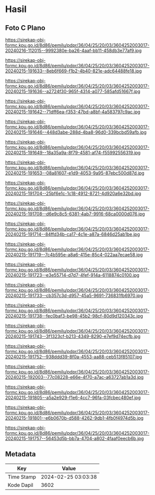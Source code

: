 # Hasil

## Foto C Plano

https://sirekap-obj-formc.kpu.go.id/8d86/pemilu/pdpr/36/04/25/20/03/3604252003017-20240216-112015--9992380e-ba26-4aaf-bb11-458db3e77af9.jpg

https://sirekap-obj-formc.kpu.go.id/8d86/pemilu/pdpr/36/04/25/20/03/3604252003017-20240215-191633--8eb6f669-f1b2-4b40-821e-adc64488fe18.jpg

https://sirekap-obj-formc.kpu.go.id/8d86/pemilu/pdpr/36/04/25/20/03/3604252003017-20240215-191636--a2724f30-965f-4314-a077-585afd51667f.jpg

https://sirekap-obj-formc.kpu.go.id/8d86/pemilu/pdpr/36/04/25/20/03/3604252003017-20240215-191642--71dff6ea-f353-47bd-a8bf-4a583797c9ac.jpg

https://sirekap-obj-formc.kpu.go.id/8d86/pemilu/pdpr/36/04/25/20/03/3604252003017-20240215-191646--448d3abe-288d-4ba8-96d0-339bcbd59afb.jpg

https://sirekap-obj-formc.kpu.go.id/8d86/pemilu/pdpr/36/04/25/20/03/3604252003017-20240215-191649--18a35a9a-8f79-4581-af74-f55992556319.jpg

https://sirekap-obj-formc.kpu.go.id/8d86/pemilu/pdpr/36/04/25/20/03/3604252003017-20240215-191653--08a81607-e1d9-4053-9a95-87ebc500d87d.jpg

https://sirekap-obj-formc.kpu.go.id/8d86/pemilu/pdpr/36/04/25/20/03/3604252003017-20240215-191704--25bf6e1c-1c18-4912-8721-4d920a6e32bd.jpg

https://sirekap-obj-formc.kpu.go.id/8d86/pemilu/pdpr/36/04/25/20/03/3604252003017-20240215-191708--d6e9c8c5-6381-4ab7-9916-68ca0000d076.jpg

https://sirekap-obj-formc.kpu.go.id/8d86/pemilu/pdpr/36/04/25/20/03/3604252003017-20240215-191714--84ffd34b-ca17-4c1e-a87a-6846d25ab1be.jpg

https://sirekap-obj-formc.kpu.go.id/8d86/pemilu/pdpr/36/04/25/20/03/3604252003017-20240215-191719--7c4b595e-a8a6-415e-85c4-022aa7ecae58.jpg

https://sirekap-obj-formc.kpu.go.id/8d86/pemilu/pdpr/36/04/25/20/03/3604252003017-20240215-191723--e3e55714-d7d7-4fef-914a-6118874c0100.jpg

https://sirekap-obj-formc.kpu.go.id/8d86/pemilu/pdpr/36/04/25/20/03/3604252003017-20240215-191733--cb357c3d-d957-45a5-9691-736831fb6970.jpg

https://sirekap-obj-formc.kpu.go.id/8d86/pemilu/pdpr/36/04/25/20/03/3604252003017-20240215-191738--fec0baf3-be98-45b2-98cf-80d9d120343c.jpg

https://sirekap-obj-formc.kpu.go.id/8d86/pemilu/pdpr/36/04/25/20/03/3604252003017-20240215-191743--3f1323cf-b213-4349-8290-e7ef9d74ecfb.jpg

https://sirekap-obj-formc.kpu.go.id/8d86/pemilu/pdpr/36/04/25/20/03/3604252003017-20240215-191752--938ddd39-8f0a-4553-aa88-ceb513f85107.jpg

https://sirekap-obj-formc.kpu.go.id/8d86/pemilu/pdpr/36/04/25/20/03/3604252003017-20240215-192003--77c08228-e66e-4f70-a7ac-a63727ab1a3d.jpg

https://sirekap-obj-formc.kpu.go.id/8d86/pemilu/pdpr/36/04/25/20/03/3604252003017-20240215-191805--a5a2e929-f1e6-4cc7-96fa-03fcbec480ef.jpg

https://sirekap-obj-formc.kpu.go.id/8d86/pemilu/pdpr/36/04/25/20/03/3604252003017-20240215-191801--e6b0670b-d588-4262-9db1-4fb0f4974d5b.jpg

https://sirekap-obj-formc.kpu.go.id/8d86/pemilu/pdpr/36/04/25/20/03/3604252003017-20240215-191757--56453d5b-bb7a-4704-a802-4faaf0eecb6b.jpg


## Metadata

| Key        | Value               |
| ---------- | ------------------- |
| Time Stamp | 2024-02-25 03:03:38 |
| Kode Dapil | 3602                |



